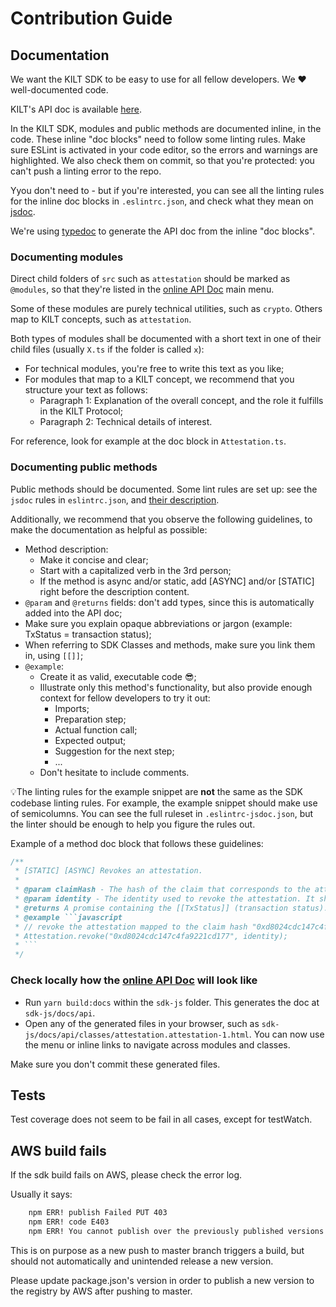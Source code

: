 [apidoc]: https://kiltprotocol.github.io/sdk-js/api/index.html
[jsdoc]: https://www.npmjs.com/package/eslint-plugin-jsdoc
[typedoc]: https://github.com/TypeStrong/typedoc

# Contribution Guide

## Documentation

We want the KILT SDK to be easy to use for all fellow developers. We ❤️ well-documented code.

KILT's API doc is available [here][apidoc].

In the KILT SDK, modules and public methods are documented inline, in the code. These inline "doc blocks" need to follow some linting rules. Make sure ESLint is activated in your code editor, so the errors and warnings are highlighted. We also check them on commit, so that you're protected: you can't push a linting error to the repo.

Yyou don't need to - but if you're interested, you can see all the linting rules for the inline doc blocks in `.eslintrc.json`, and check what they mean on [jsdoc][jsdoc].

We're using [typedoc][typedoc] to generate the API doc from the inline "doc blocks". 

### Documenting modules

Direct child folders of `src` such as `attestation` should be marked as `@modules`, so that they're listed in the [online API Doc][apidoc] main menu.

Some of these modules are purely technical utilities, such as `crypto`. Others map to KILT concepts, such as `attestation`.

Both types of modules shall be documented with a short text in one of their child files (usually `X.ts` if the folder is called `x`):

* For technical modules, you're free to write this text as you like;
* For modules that map to a KILT concept, we recommend that you structure your text as follows:
  * Paragraph 1: Explanation of the overall concept, and the role it fulfills in the KILT Protocol;
  * Paragraph 2: Technical details of interest.

For reference, look for example at the doc block in `Attestation.ts`.

### Documenting public methods

Public methods should be documented. Some lint rules are set up: see the `jsdoc` rules in `eslintrc.json`, and [their description][jsdoc].

Additionally, we recommend that you observe the following guidelines, to make the documentation as helpful as possible:

* Method description:
  * Make it concise and clear;
  * Start with a capitalized verb in the 3rd person;
  * If the method is async and/or static, add [ASYNC] and/or [STATIC] right before the description content.
* `@param` and `@returns` fields: don't add types, since this is automatically added into the API doc;
* Make sure you explain opaque abbreviations or jargon (example: TxStatus = transaction status);
* When referring to SDK Classes and methods, make sure you link them in, using `[[]]`;
* `@example`:
  * Create it as valid, executable code 😎;
  * Illustrate only this method's functionality, but also provide enough context for fellow developers to try it out:
    * Imports;
    * Preparation step;
    * Actual function call;
    * Expected output;
    * Suggestion for the next step;
    * ...
  * Don't hesitate to include comments.


💡The linting rules for the example snippet are **not** the same as the SDK codebase linting rules. For example, the example snippet should make use of semicolumns. You can see the full ruleset in `.eslintrc-jsdoc.json`, but the linter should be enough to help you figure the rules out.

Example of a method doc block that follows these guidelines:

```javascript
/**
 * [STATIC] [ASYNC] Revokes an attestation.
 *
 * @param claimHash - The hash of the claim that corresponds to the attestation to revoke.
 * @param identity - The identity used to revoke the attestation. It should be an attester identity, or an identity with delegated rights.
 * @returns A promise containing the [[TxStatus]] (transaction status).
 * @example ```javascript
 * // revoke the attestation mapped to the claim hash "0xd8024cdc147c4fa9221cd177" with `identity`. To create `identity`, see `buildFromMnemonic` and `generateMnemonic` in the `Identity` class. The attestation can not be un-revoked.
 * Attestation.revoke("0xd8024cdc147c4fa9221cd177", identity);
 * ```
 */
```

### Check locally how the [online API Doc][apidoc] will look like

* Run `yarn build:docs` within the `sdk-js` folder. This generates the doc at `sdk-js/docs/api`.
* Open any of the generated files in your browser, such as `sdk-js/docs/api/classes/attestation.attestation-1.html`. You can now use the menu or inline links to navigate across modules and classes.

Make sure you don't commit these generated files.

## Tests

Test coverage does not seem to be fail in all cases, except for testWatch.

## AWS build fails

If the sdk build fails on AWS, please check the error log.

Usually it says:

```bash
    npm ERR! publish Failed PUT 403
    npm ERR! code E403
    npm ERR! You cannot publish over the previously published versions: 0.0.3. : @kiltprotocol/sdk-js
```

This is on purpose as a new push to master branch triggers a build, but should not automatically and unintended release a new version.

Please update package.json's version in order to publish a new version to the registry by AWS after pushing to master.
